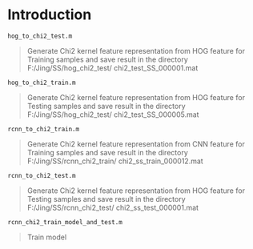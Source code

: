 # Introduction

`hog_to_chi2_test.m`

  > Generate Chi2 kernel feature representation from HOG feature for Training samples and save result in the directory F:/Jing/SS/hog_chi2_test/ chi2_test_SS_000001.mat

`hog_to_chi2_train.m`

> Generate Chi2 kernel feature representation from HOG feature for Testing samples and save result in the directory F:/Jing/SS/hog_chi2_test/ chi2_test_SS_000005.mat

`rcnn_to_chi2_train.m`

> Generate Chi2 kernel feature representation from CNN feature for Training samples and save result in the directory F:/Jing/SS/rcnn_chi2_train/ chi2_ss_train_000012.mat

`rcnn_to_chi2_test.m`

> Generate Chi2 kernel feature representation from HOG feature for Testing samples and save result in the directory F:/Jing/SS/rcnn_chi2_test/ chi2_ss_test_000001.mat

`rcnn_chi2_train_model_and_test.m`

> Train model
